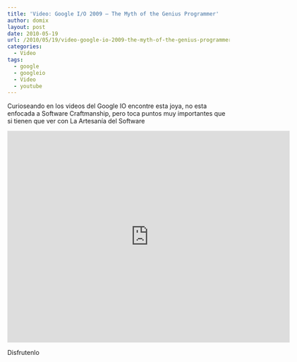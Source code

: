 ```yaml
---
title: 'Video: Google I/O 2009 – The Myth of the Genius Programmer'
author: domix
layout: post
date: 2010-05-19
url: /2010/05/19/video-google-io-2009-the-myth-of-the-genius-programmer/
categories:
  - Video
tags:
  - google
  - googleio
  - Video
  - youtube
---
```

Curioseando en los videos del Google IO encontre esta joya, no esta enfocada a Software Craftmanship, pero toca puntos muy importantes que si tienen que ver con La Artesanía del Software

<iframe width="640" height="480" src="https://www.youtube.com/embed/0SARbwvhupQ" frameborder="0" allowfullscreen></iframe>

Disfrutenlo
